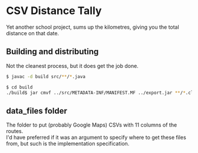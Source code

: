 # CSV Distance Tally

Yet another school project, sums up the kilometres, giving you the total distance on that date.

## Building and distributing

Not the cleanest process, but it does get the job done.

```sh
$ javac -d build src/**/*.java
```

```sh
$ cd build
./build$ jar cmvf ../src/METADATA-INF/MANIFEST.MF ../export.jar **/*.class
```

## data_files folder

The folder to put (probably Google Maps) CSVs with 11 columns of the routes.  
I'd have preferred if it was an argument to specify where to get these files from, but such is the implementation specification.
